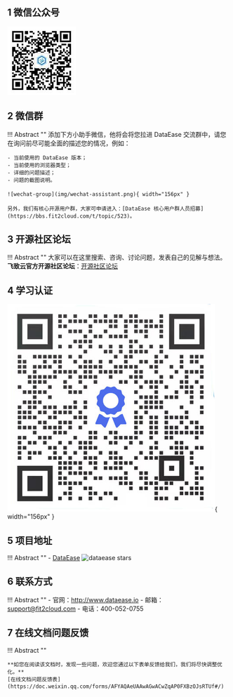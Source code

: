 ## 1 微信公众号

![wechat-official](img/wechat-official.jpg)

## 2 微信群

!!! Abstract ""
    添加下方小助手微信，他将会将您拉进 DataEase 交流群中，请您在询问前尽可能全面的描述您的情况，例如：

    - 当前使用的 DataEase 版本；
    - 当前使用的浏览器类型；
    - 详细的问题描述；
    - 问题的截图说明。  

    ![wechat-group](img/wechat-assistant.png){ width="156px" }

    另外，我们有核心开源用户群，大家可申请进入：[DataEase 核心用户群人员招募](https://bbs.fit2cloud.com/t/topic/523)。

## 3 开源社区论坛

!!! Abstract ""
    大家可以在这里搜索、咨询、讨论问题，发表自己的见解与想法。  
    **飞致云官方开源社区论坛**：[开源社区论坛](https://bbs.fit2cloud.com/c/de/6)

## 4 学习认证

![wechat-official](img/wechat-official2.jpg){ width="156px" }

## 5 项目地址

!!! Abstract ""
    - [DataEase][dataease] ![dataease stars][dataease stars]

## 6 联系方式

!!! Abstract ""
    - 官网：http://www.dataease.io
    - 邮箱：support@fit2cloud.com
    - 电话：400-052-0755

## 7 在线文档问题反馈

!!! Abstract ""

    **如您在阅读该文档时，发现一些问题，欢迎您通过以下表单反馈给我们，我们将尽快调整优化。**  
    [在线文档问题反馈表](https://doc.weixin.qq.com/forms/AFYAQAeUAAwAGwACwZqAP0FXBzOJsRTUf#/)

[dataease]: https://github.com/dataease/dataease
[dataease stars]: https://img.shields.io/github/stars/dataease/dataease.svg